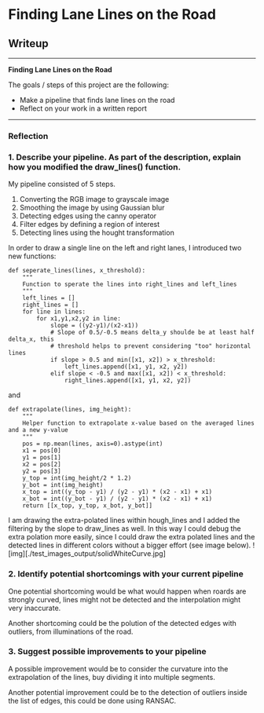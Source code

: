 # **Finding Lane Lines on the Road** 

## Writeup
---

**Finding Lane Lines on the Road**

The goals / steps of this project are the following:
* Make a pipeline that finds lane lines on the road
* Reflect on your work in a written report


[//]: # (Image References)

[image1]: ./examples/grayscale.jpg "Grayscale"

---

### Reflection

### 1. Describe your pipeline. As part of the description, explain how you modified the draw_lines() function.

My pipeline consisted of 5 steps. 

1. Converting the RGB image to grayscale image
2. Smoothing the image by using Gaussian blur 
3. Detecting edges using the canny operator
4. Filter edges by defining a region of interest
5. Detecting lines using the hought transformation

In order to draw a single line on the left and right lanes, I introduced two new functions:
```pyhton
def seperate_lines(lines, x_threshold):
    """
    Function to sperate the lines into right_lines and left_lines
    """
    left_lines = []
    right_lines = []
    for line in lines:
        for x1,y1,x2,y2 in line:
            slope = ((y2-y1)/(x2-x1)) 
            # Slope of 0.5/-0.5 means delta_y shoulde be at least half delta_x, this 
            # threshold helps to prevent considering "too" horizontal lines
            if slope > 0.5 and min([x1, x2]) > x_threshold:
                left_lines.append([x1, y1, x2, y2])
            elif slope < -0.5 and max([x1, x2]) < x_threshold:
                right_lines.append([x1, y1, x2, y2])
```
and 
```pyhton
def extrapolate(lines, img_height):
    """
    Helper function to extrapolate x-value based on the averaged lines and a new y-value
    """
    pos = np.mean(lines, axis=0).astype(int)
    x1 = pos[0]
    y1 = pos[1]
    x2 = pos[2]
    y2 = pos[3]
    y_top = int(img_height/2 * 1.2)
    y_bot = int(img_height)
    x_top = int((y_top - y1) / (y2 - y1) * (x2 - x1) + x1)
    x_bot = int((y_bot - y1) / (y2 - y1) * (x2 - x1) + x1)
    return [[x_top, y_top, x_bot, y_bot]]
```
I am drawing the extra-polated lines within hough_lines and I added the filtering by the slope to draw_lines as well. In this way I could debug the extra polation more easily, since I could draw the extra polated lines and the detected lines in different colors without a bigger effort (see image below).
![img][./test_images_output/solidWhiteCurve.jpg]



### 2. Identify potential shortcomings with your current pipeline


One potential shortcoming would be what would happen when roards are strongly curved, lines might not be detected and the interpolation might very inaccurate.

Another shortcoming could be the polution of the detected edges with outliers, from illuminations of the road.


### 3. Suggest possible improvements to your pipeline

A possible improvement would be to consider the curvature into the extrapolation of the lines, buy dividing it into multiple segments.

Another potential improvement could be to the detection of outliers inside the list of edges, this could be done using RANSAC.
